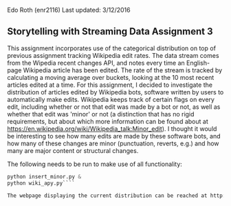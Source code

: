 Edo Roth (enr2116)
Last updated: 3/12/2016

Storytelling with Streaming Data Assignment 3
-------------------

This assignment incorporates use of the categorical distribution on top of previous assignment tracking Wikipedia edit rates. The data stream comes from the Wipedia recent changes API, and notes every time an English-page Wikipedia article has been edited. The rate of the stream is tracked by calculating a moving average over buckets, looking at the 10 most recent articles edited at a time. For this assignment, I decided to investigate the distribution of articles edited by Wikipedia bots, software written by users to automatically make edits. Wikipedia keeps track of certain flags on every edit, including whether or not that edit was made by a bot or not, as well as whether that edit was 'minor' or not (a distinction that has no rigid requirements, but about which more information can be found about at https://en.wikipedia.org/wiki/Wikipedia_talk:Minor_edit). I thought it would be interesting to see how many edits are made by these software bots, and how many of these changes are minor (punctuation, reverts, e.g.) and how many are major content or structural changes.

The following needs to be run to make use of all functionality:

``` python wikipedia_stream_3.py | python wikipedia_diff_3.py | python wikipedia_tweet_3.py &
python insert_minor.py &
python wiki_apy.py````

The webpage displaying the current distribution can be reached at http://localhost:5000/distributions

